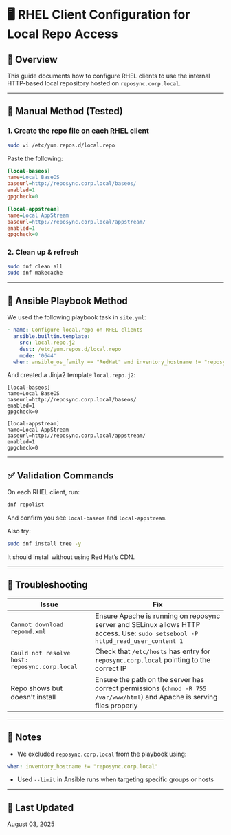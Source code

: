 
# 🖥️ RHEL Client Configuration for Local Repo Access

## 🧭 Overview
This guide documents how to configure RHEL clients to use the internal HTTP-based local repository hosted on `reposync.corp.local`.

---

## 🔧 Manual Method (Tested)

### 1. Create the repo file on each RHEL client
```bash
sudo vi /etc/yum.repos.d/local.repo
```

Paste the following:
```ini
[local-baseos]
name=Local BaseOS
baseurl=http://reposync.corp.local/baseos/
enabled=1
gpgcheck=0

[local-appstream]
name=Local AppStream
baseurl=http://reposync.corp.local/appstream/
enabled=1
gpgcheck=0
```

### 2. Clean up & refresh
```bash
sudo dnf clean all
sudo dnf makecache
```

---

## 🤖 Ansible Playbook Method

We used the following playbook task in `site.yml`:

```yaml
- name: Configure local.repo on RHEL clients
  ansible.builtin.template:
    src: local.repo.j2
    dest: /etc/yum.repos.d/local.repo
    mode: '0644'
  when: ansible_os_family == "RedHat" and inventory_hostname != "reposync.corp.local"
```

And created a Jinja2 template `local.repo.j2`:

```jinja2
[local-baseos]
name=Local BaseOS
baseurl=http://reposync.corp.local/baseos/
enabled=1
gpgcheck=0

[local-appstream]
name=Local AppStream
baseurl=http://reposync.corp.local/appstream/
enabled=1
gpgcheck=0
```

---

## ✅ Validation Commands

On each RHEL client, run:

```bash
dnf repolist
```

And confirm you see `local-baseos` and `local-appstream`.

Also try:
```bash
sudo dnf install tree -y
```

It should install without using Red Hat’s CDN.

---

## 🧱 Troubleshooting

| Issue | Fix |
|------|-----|
| `Cannot download repomd.xml` | Ensure Apache is running on reposync server and SELinux allows HTTP access. Use: `sudo setsebool -P httpd_read_user_content 1` |
| `Could not resolve host: reposync.corp.local` | Check that `/etc/hosts` has entry for `reposync.corp.local` pointing to the correct IP |
| Repo shows but doesn't install | Ensure the path on the server has correct permissions (`chmod -R 755 /var/www/html`) and Apache is serving files properly |

---

## 🧼 Notes

- We excluded `reposync.corp.local` from the playbook using:
```yaml
when: inventory_hostname != "reposync.corp.local"
```
- Used `--limit` in Ansible runs when targeting specific groups or hosts

---

## 📅 Last Updated
August 03, 2025

